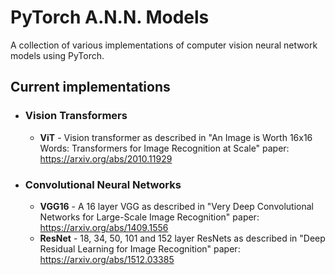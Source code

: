 # PyTorch A.N.N. Models
A collection of various implementations of computer vision neural network models using PyTorch.

## Current implementations

- ### Vision Transformers
  - <b>ViT</b> - Vision transformer as described in "An Image is Worth 16x16 Words: Transformers for Image Recognition at Scale" paper: https://arxiv.org/abs/2010.11929

- ### Convolutional Neural Networks
  - <b>VGG16</b> - A 16 layer VGG as described in "Very Deep Convolutional Networks for Large-Scale Image Recognition" paper: https://arxiv.org/abs/1409.1556
  - <b>ResNet</b> - 18, 34, 50, 101 and 152 layer ResNets as described in "Deep Residual Learning for Image Recognition" paper: https://arxiv.org/abs/1512.03385